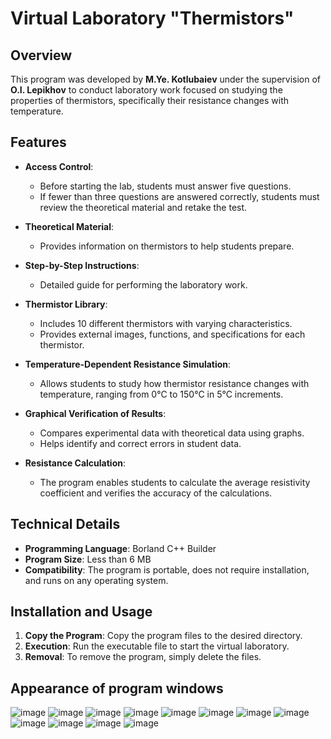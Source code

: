 # Virtual Laboratory "Thermistors"

## Overview

This program was developed by **M.Ye. Kotlubaiev** under the supervision of **O.I. Lepikhov** to conduct laboratory work focused on studying the properties of thermistors, specifically their resistance changes with temperature.

## Features

- **Access Control**:
  - Before starting the lab, students must answer five questions.
  - If fewer than three questions are answered correctly, students must review the theoretical material and retake the test.

- **Theoretical Material**:
  - Provides information on thermistors to help students prepare.

- **Step-by-Step Instructions**:
  - Detailed guide for performing the laboratory work.

- **Thermistor Library**:
  - Includes 10 different thermistors with varying characteristics.
  - Provides external images, functions, and specifications for each thermistor.

- **Temperature-Dependent Resistance Simulation**:
  - Allows students to study how thermistor resistance changes with temperature, ranging from 0°C to 150°C in 5°C increments.

- **Graphical Verification of Results**:
  - Compares experimental data with theoretical data using graphs.
  - Helps identify and correct errors in student data.

- **Resistance Calculation**:
  - The program enables students to calculate the average resistivity coefficient and verifies the accuracy of the calculations.

## Technical Details

- **Programming Language**: Borland C++ Builder
- **Program Size**: Less than 6 MB
- **Compatibility**: The program is portable, does not require installation, and runs on any operating system.

## Installation and Usage

1. **Copy the Program**: Copy the program files to the desired directory.
2. **Execution**: Run the executable file to start the virtual laboratory.
3. **Removal**: To remove the program, simply delete the files.

## Appearance of program windows

![image](https://github.com/user-attachments/assets/c464fd65-ec65-464c-9f1a-b779d0417fa9)
![image](https://github.com/user-attachments/assets/865fecd8-129c-45b9-a20c-9ad6e84d1da3)
![image](https://github.com/user-attachments/assets/f8169eab-5c6e-4192-9569-2b97636a2e71)
![image](https://github.com/user-attachments/assets/77531363-1e42-4518-bfc5-8242ba483c9c)
![image](https://github.com/user-attachments/assets/9af68755-ba5d-4dfa-a6b8-aa3c4ea39db7)
![image](https://github.com/user-attachments/assets/d6beddee-bf33-4fa6-a088-ca3ad25e0193)
![image](https://github.com/user-attachments/assets/d917db0c-23f1-437b-81f5-f23e5a4d2e9b)
![image](https://github.com/user-attachments/assets/4174979c-8822-4238-8a83-b1426124f840)
![image](https://github.com/user-attachments/assets/c367461c-cdb6-40c9-ba38-4a7ea76c7af6)
![image](https://github.com/user-attachments/assets/5450d68e-533a-4030-bdab-302e2231f089)
![image](https://github.com/user-attachments/assets/96b236a1-cd5f-45da-9a1d-83c6aabc4a2b)
![image](https://github.com/user-attachments/assets/79239a6b-4482-48ae-9163-bfd981833bc4)
